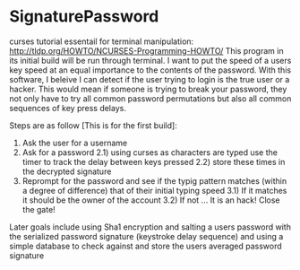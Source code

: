 # SignaturePassword
curses tutorial essentail for terminal manipulation: http://tldp.org/HOWTO/NCURSES-Programming-HOWTO/
This program in its initial build will be run through terminal. I want to put the speed of a users key speed at an equal importance to the contents of the password. With this software, I beleive I can detect if the user trying to login is the true user or a hacker. This would mean if someone is trying to break your password, they not only have to try all common password permutations but also all common sequences of key press delays.

Steps are as follow [This is for the first build]:
  1) Ask the user for a username
  2) Ask for a password
    2.1) using curses as characters are typed use the timer to track the delay between keys pressed
    2.2) store these times in the decrypted signature
  3) Reprompt for the password and see if the typig pattern matches (within a degree of difference) that of their initial typing speed
    3.1) If it matches it should be the owner of the account
    3.2) If not ... It is an hack! Close the gate!
    
Later goals include using Sha1 encryption and salting a users password with the serialized password signature (keystroke delay sequence) and using a simple database to check against and store the users averaged password signature

